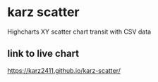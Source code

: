 # karz scatter
Highcharts XY scatter chart transit with CSV data

## link to live chart
https://karz2411.github.io/karz-scatter/

